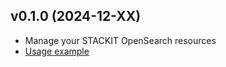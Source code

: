 ## v0.1.0 (2024-12-XX)

- Manage your STACKIT OpenSearch resources
- [Usage example](https://github.com/stackitcloud/stackit-sdk-python/tree/main/examples/opensearch)
